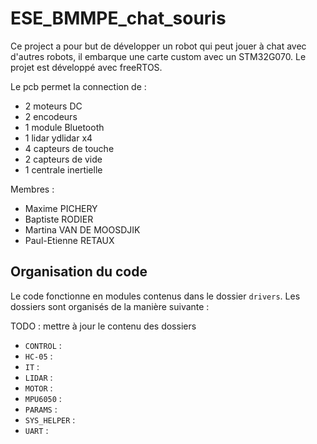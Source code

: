 # ESE_BMMPE_chat_souris

Ce project a pour but de développer un robot qui peut jouer à chat avec d'autres robots, il embarque une carte custom avec un STM32G070. Le projet est développé avec freeRTOS.

Le pcb permet la connection de :
- 2 moteurs DC
- 2 encodeurs
- 1 module Bluetooth
- 1 lidar ydlidar x4
- 4 capteurs de touche
- 2 capteurs de vide
- 1 centrale inertielle

Membres :

- Maxime PICHERY
- Baptiste RODIER
- Martina VAN DE MOOSDJIK
- Paul-Etienne RETAUX


## Organisation du code

Le code fonctionne en modules contenus dans le dossier `drivers`.
Les dossiers sont organisés de la manière suivante :

TODO : mettre à jour le contenu des dossiers
- `CONTROL` :
- `HC-05` :
- `IT` :
- `LIDAR` : 
- `MOTOR` :
- `MPU6050` :
- `PARAMS` :
- `SYS_HELPER` :
- `UART` :


